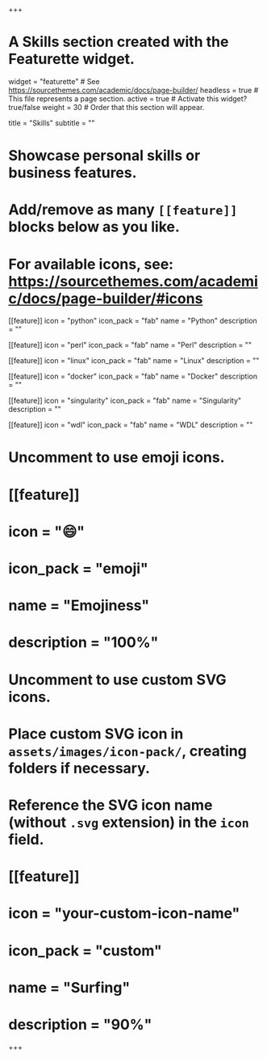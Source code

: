 +++
# A Skills section created with the Featurette widget.
widget = "featurette"  # See https://sourcethemes.com/academic/docs/page-builder/
headless = true  # This file represents a page section.
active = true  # Activate this widget? true/false
weight = 30  # Order that this section will appear.

title = "Skills"
subtitle = ""

# Showcase personal skills or business features.
# 
# Add/remove as many `[[feature]]` blocks below as you like.
# 
# For available icons, see: https://sourcethemes.com/academic/docs/page-builder/#icons

[[feature]]
  icon = "python"
  icon_pack = "fab"
  name = "Python"
  description = ""

[[feature]]
  icon = "perl"
  icon_pack = "fab"
  name = "Perl"
  description = ""

[[feature]]
  icon = "linux"
  icon_pack = "fab"
  name = "Linux"
  description = ""

[[feature]]
  icon = "docker"
  icon_pack = "fab"
  name = "Docker"
  description = ""

[[feature]]
  icon = "singularity"
  icon_pack = "fab"
  name = "Singularity"
  description = ""


[[feature]]
  icon = "wdl"
  icon_pack = "fab"
  name = "WDL"
  description = ""


# Uncomment to use emoji icons.
# [[feature]]
#  icon = ":smile:"
#  icon_pack = "emoji"
#  name = "Emojiness"
#  description = "100%" 

# Uncomment to use custom SVG icons.
# Place custom SVG icon in `assets/images/icon-pack/`, creating folders if necessary.
# Reference the SVG icon name (without `.svg` extension) in the `icon` field.
# [[feature]]
#  icon = "your-custom-icon-name"
#  icon_pack = "custom"
#  name = "Surfing"
#  description = "90%"

+++
